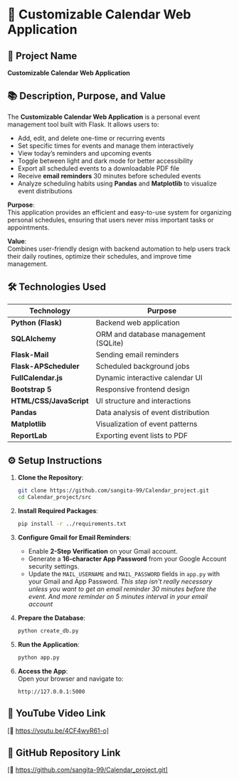 # 📅 Customizable Calendar Web Application

## 📝 Project Name
**Customizable Calendar Web Application**

## 📚 Description, Purpose, and Value

The **Customizable Calendar Web Application** is a personal event management tool built with Flask. It allows users to:

- Add, edit, and delete one-time or recurring events
- Set specific times for events and manage them interactively
- View today’s reminders and upcoming events
- Toggle between light and dark mode for better accessibility
- Export all scheduled events to a downloadable PDF file
- Receive **email reminders** 30 minutes before scheduled events
- Analyze scheduling habits using **Pandas** and **Matplotlib** to visualize event distributions

**Purpose**:  
This application provides an efficient and easy-to-use system for organizing personal schedules, ensuring that users never miss important tasks or appointments.

**Value**:  
Combines user-friendly design with backend automation to help users track their daily routines, optimize their schedules, and improve time management.

## 🛠 Technologies Used

| Technology        | Purpose                             |
|------------------|-------------------------------------|
| **Python (Flask)**   | Backend web application            |
| **SQLAlchemy**       | ORM and database management (SQLite)  |
| **Flask-Mail**       | Sending email reminders             |
| **Flask-APScheduler**| Scheduled background jobs          |
| **FullCalendar.js**  | Dynamic interactive calendar UI     |
| **Bootstrap 5**      | Responsive frontend design         |
| **HTML/CSS/JavaScript** | UI structure and interactions   |
| **Pandas**           | Data analysis of event distribution |
| **Matplotlib**       | Visualization of event patterns     |
| **ReportLab**        | Exporting event lists to PDF         |

## ⚙️ Setup Instructions

1. **Clone the Repository**:
   ```bash
   git clone https://github.com/sangita-99/Calendar_project.git
   cd Calendar_project/src
   ```
2. **Install Required Packages**:
   ```bash
   pip install -r ../requirements.txt
   ```

3. **Configure Gmail for Email Reminders**:
   - Enable **2-Step Verification** on your Gmail account.
   - Generate a **16-character App Password** from your Google Account security settings.
   - Update the `MAIL_USERNAME` and `MAIL_PASSWORD` fields in `app.py` with your Gmail and App Password.
  *This step isn't really necessary unless you want to get an email reminder 30 minutes before the event. And more reminder on 5 minutes interval in your email account*
4. **Prepare the Database**:
    ```bash
   python create_db.py
   ```


5. **Run the Application**:
   ```bash
   python app.py
   ```

6. **Access the App**:  
   Open your browser and navigate to:
   ```
   http://127.0.0.1:5000
   ```

## 🎥 YouTube Video Link
[🔗 https://youtu.be/4CF4wyR61-o]


## 📂 GitHub Repository Link
[🔗 https://github.com/sangita-99/Calendar_project.git]

